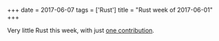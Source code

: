 +++
date = 2017-06-07
tags = ['Rust']
title = "Rust week of 2017-06-01"
+++

Very little Rust this week, with just [one contribution].

  [one contribution]: https://github.com/rust-lang/cargo/pull/4137
